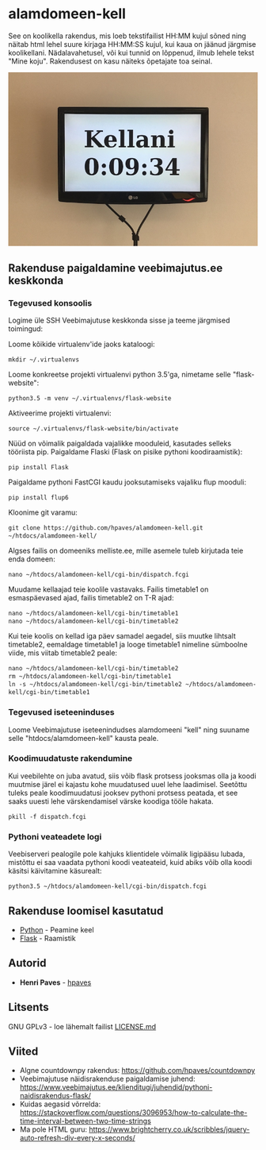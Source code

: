 # alamdomeen-kell

See on koolikella rakendus, mis loeb tekstifailist HH:MM kujul sõned ning näitab html lehel suure kirjaga HH:MM:SS kujul, kui kaua on jäänud järgmise koolikellani. Nädalavahetusel, või kui tunnid on lõppenud, ilmub lehele tekst "Mine koju". Rakendusest on kasu näiteks õpetajate toa seinal.

![koolikell näeb brauseris välja selline](koolikell_brauseris.jpg)

## Rakenduse paigaldamine veebimajutus.ee keskkonda

### Tegevused konsoolis

Logime üle SSH Veebimajutuse keskkonda sisse ja teeme järgmised toimingud:

Loome kõikide virtualenv'ide jaoks kataloogi:
```
mkdir ~/.virtualenvs
```

Loome konkreetse projekti virtualenvi python 3.5'ga, nimetame selle "flask-website":
```
python3.5 -m venv ~/.virtualenvs/flask-website
```

Aktiveerime projekti virtualenvi:
```
source ~/.virtualenvs/flask-website/bin/activate
```

Nüüd on võimalik paigaldada vajalikke mooduleid, kasutades selleks tööriista pip. Paigaldame Flaski (Flask on pisike pythoni koodiraamistik):
```
pip install Flask
```

Paigaldame pythoni FastCGI kaudu jooksutamiseks vajaliku flup mooduli:
```
pip install flup6
```

Kloonime git varamu:
```
git clone https://github.com/hpaves/alamdomeen-kell.git ~/htdocs/alamdomeen-kell/
```

Algses failis on domeeniks melliste.ee, mille asemele tuleb kirjutada teie enda domeen:
```
nano ~/htdocs/alamdomeen-kell/cgi-bin/dispatch.fcgi
```

Muudame kellaajad teie koolile vastavaks. Failis timetable1 on esmaspäevased ajad, failis timetable2 on T-R ajad:
```
nano ~/htdocs/alamdomeen-kell/cgi-bin/timetable1
nano ~/htdocs/alamdomeen-kell/cgi-bin/timetable2
```

Kui teie koolis on kellad iga päev samadel aegadel, siis muutke lihtsalt timetable2, eemaldage timetable1 ja looge timetable1 nimeline sümboolne viide, mis viitab timetable2 peale:
```
nano ~/htdocs/alamdomeen-kell/cgi-bin/timetable2
rm ~/htdocs/alamdomeen-kell/cgi-bin/timetable1
ln -s ~/htdocs/alamdomeen-kell/cgi-bin/timetable2 ~/htdocs/alamdomeen-kell/cgi-bin/timetable1
```

### Tegevused iseteeninduses
Loome Veebimajutuse iseteenindudses alamdomeeni "kell" ning suuname selle "htdocs/alamdomeen-kell" kausta peale.

### Koodimuudatuste rakendumine
Kui veebilehte on juba avatud, siis võib flask protsess jooksmas olla ja koodi muutmise järel ei kajastu kohe muudatused uuel lehe laadimisel. Seetõttu tuleks peale koodimuudatusi jooksev pythoni protsess peatada, et see saaks uuesti lehe värskendamisel värske koodiga tööle hakata.
```
pkill -f dispatch.fcgi
```

### Pythoni veateadete logi
Veebiserveri pealogile pole kahjuks klientidele võimalik ligipääsu lubada, mistõttu ei saa vaadata pythoni koodi veateateid, kuid abiks võib olla koodi käsitsi käivitamine käsurealt:
```
python3.5 ~/htdocs/alamdomeen-kell/cgi-bin/dispatch.fcgi
```

## Rakenduse loomisel kasutatud

* [Python](https://www.python.org/) - Peamine keel
* [Flask](http://flask.pocoo.org/) - Raamistik

## Autorid

* **Henri Paves** - [hpaves](https://github.com/hpaves)

## Litsents

GNU GPLv3 - loe lähemalt failist [LICENSE.md](LICENSE.md)

## Viited

* Algne countdownpy rakendus: https://github.com/hpaves/countdownpy
* Veebimajutuse näidisrakenduse paigaldamise juhend: https://www.veebimajutus.ee/klienditugi/juhendid/pythoni-naidisrakendus-flask/
* Kuidas aegasid võrrelda: https://stackoverflow.com/questions/3096953/how-to-calculate-the-time-interval-between-two-time-strings
* Ma pole HTML guru: https://www.brightcherry.co.uk/scribbles/jquery-auto-refresh-div-every-x-seconds/
